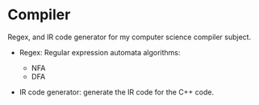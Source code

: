 # Compiler
Regex, and IR code generator for my computer science compiler subject.
- Regex: Regular expression automata algorithms:
  -   NFA
  -   DFA

- IR code generator: generate the IR code for the C++ code. 
